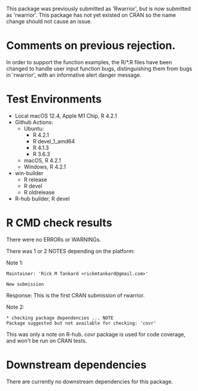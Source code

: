This package was previously submitted as 'Rwarrior', but is now submitted as 'rwarrior'.
This package has not yet existed on CRAN so the name change should not cause an issue. 

# Comments on previous rejection.

In order to support the function examples, the R/*.R files have been changed to 
handle user input function bugs, distinguishing them from bugs in 'rwarrior', 
with an informative alert danger message.

# Test Environments

* Local macOS 12.4, Apple M1 Chip, R 4.2.1
* Github Actions:
  * Ubuntu:
    * R 4.2.1
    * R devel_1_amd64
    * R 4.1.3
    * R 3.6.3
  * macOS, R 4.2.1
  * Windows, R 4.2.1
* win-builder
  * R release
  * R devel
  * R oldrelease
* R-hub builder, R devel

# R CMD check results
There were no ERRORs or WARNINGs. 

There was 1 or 2 NOTES depending on the platform:

Note 1:
```
Maintainer: 'Rick M Tankard <rickmtankard@gmail.com>'

New submission
```
Response: This is the first CRAN submission of rwarrior. 


Note 2:
```
* checking package dependencies ... NOTE
Package suggested but not available for checking: 'covr'
```
This was only a note on R-hub. 
covr package is used for code coverage, and won't be run on CRAN tests.


# Downstream dependencies
There are currently no downstream dependencies for this package.

